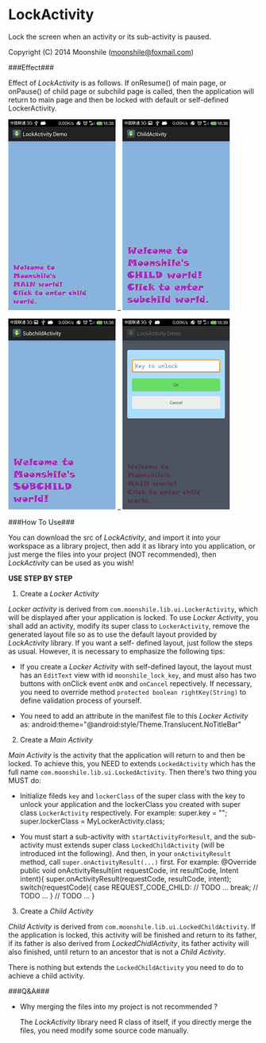LockActivity
============

Lock the screen when an activity or its sub-activity is paused.

Copyright (C) 2014  Moonshile (moonshile@foxmail.com)

###Effect###

Effect of *LockActivity* is as follows. If onResume() of main page, or onPause() of 
child page or subchild page is called, then the application will return to main page 
and then be locked with default or self-defined LockerActivity.

![Main Page](https://raw.githubusercontent.com/Moonshile/LockActivity/master/shortcuts/1.png) _ ![Main Page](https://raw.githubusercontent.com/Moonshile/LockActivity/master/shortcuts/2.png)

![Main Page](https://raw.githubusercontent.com/Moonshile/LockActivity/master/shortcuts/3.png) _ ![Main Page](https://raw.githubusercontent.com/Moonshile/LockActivity/master/shortcuts/4.png)

###How To Use###

You can download the src of *LockActivity*, and import it into your workspace as a 
library project, then add it as library into you application, or just merge the files 
into your project (NOT recommended), then *LockActivity* can be used as you wish!

**USE STEP BY STEP**

1. Create a *Locker Activity*

*Locker activity* is derived from `com.moonshile.lib.ui.LockerActivity`, which will be
displayed after your application is locked. To use *Locker Activity*, you shall add an 
activity, modify its super class to `LockerActivity`, remove the generated layout file 
so as to use the default layout provided by *LockActivity* library. If you want a self-
defined layout, just follow the steps as usual. However, it is necessary to emphasize 
the following tips:

* If you create a *Locker Activity* with self-defined layout, the layout must has an
  `EditText` view with id `moonshile_lock_key`, and must also has two buttons with 
  onClick event `onOK` and `onCancel` repectively. If necessary, you need to override
  method `protected boolean rightKey(String)` to define validation process of yourself.
  
* You need to add an attribute in the manifest file to this *Locker Activity* as:
	android:theme="@android:style/Theme.Translucent.NoTitleBar"

2. Create a *Main Activity*

*Main Activity* is the activity that the application will return to and then be locked. 
To achieve this, you NEED to extends `LockedActivity` which has the full name 
`com.moonshile.lib.ui.LockedActivity`. Then there's two thing you MUST do:

* Initialize fileds `key` and `lockerClass` of the super class with the key to unlock your 
  application and the lockerClass you created with super class `LockerActivity` respectively. 
  For example:
	super.key = "";
	super.lockerClass = MyLockerActivity.class;

* You must start a sub-activity with `startActivityForResult`, and the sub-activity 
  must extends super class `LockedChildActivity` (will be introduced int the following).
  And then, in your `onActivityResult` method, call `super.onActivityResult(...)` first.
  For example:
    @Override
	public void onActivityResult(int requestCode, int resultCode, Intent intent){
    	super.onActivityResult(requestCode, resultCode, intent);
    	switch(requestCode){
    	case REQUEST_CODE_CHILD:
			// TODO ...
    		break;
		// TODO ...
    	}
		// TODO ...
    }

3. Create a *Child Activity*

*Child Activity* is derived from `com.moonshile.lib.ui.LockedChildActivity`. If the application
is locked, this activity will be finished and return to its father, if its father is also 
derived from *LockedChidlActivity*, its father activity will also finished, until return to an
ancestor that is not a *Child Activity*.

There is nothing but extends the `LockedChildActivity` you need to do to achieve a child 
activity.

###Q&A###

* Why merging the files into my project is not recommended ?

  The *LockActivity* library need R class of itself, if you directly merge the files, you need 
  modify some source code manually.


